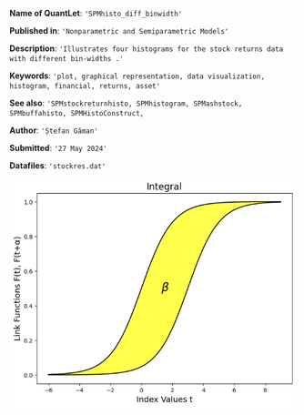 **Name of QuantLet**: `'SPMhisto_diff_binwidth'`

**Published in**: `'Nonparametric and Semiparametric Models'`

**Description**: `'Illustrates four histograms for the stock returns data with different bin-widths .'`

**Keywords**: `'plot, graphical representation, data visualization, histogram, financial, returns, asset'`

**See also**: `'SPMstockreturnhisto, SPMhistogram, SPMashstock, SPMbuffahisto, SPMHistoConstruct,`

**Author**: `'Ștefan Găman'`

**Submitted**: `'27 May 2024'`

**Datafiles**: `'stockres.dat'`

![Histogram](https://raw.githubusercontent.com/StefanGam/test-repo/main/Example2/QID-2707-SPMintegralestimator.png?token=BE4CI736G6IECNUJJ2R4KHDHFTWEY)

